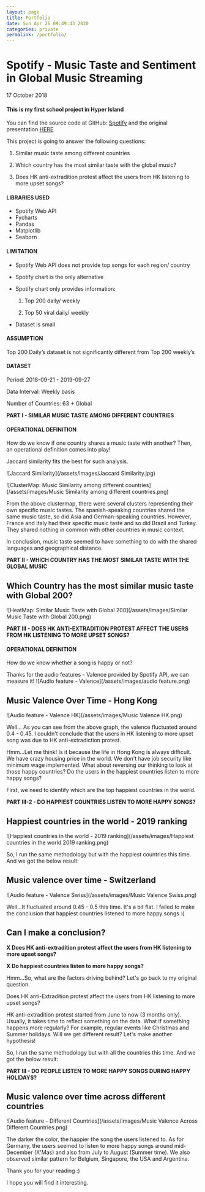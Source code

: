 ```yaml
---
layout: page
title: Portfolio
date: Sun Apr 26 09:49:43 2020
categories: private
permalink: /portfolio/
---
```

# Spotify - Music Taste and Sentiment in Global Music Streaming 
17 October 2018
#### This is my first school project in Hyper Island

You can find the source code at GitHub:
[Spotify](https://github.com/miki-lwy/spotify)
and the original presentation [HERE](https://drive.google.com/file/d/1cgluz0P8YpWzI08buF6mijGV1Jqswv95/view?usp=sharing)


This project is going to answer the following questions:

1. Similar music taste among different countries

2. Which country has the most similar taste with the global music?

3. Does HK anti-extradition protest affect the users from HK listening to more upset songs?

#### **LIBRARIES USED**
- Spotify Web API
- Fycharts
- Pandas
- Matplotlib
- Seaborn

#### **LIMITATION**

- Spotify Web API does not provide top songs for each region/ country

- Spotify chart is the only alternative

- Spotify chart only provides information:

    1. Top 200 daily/ weekly

    2. Top 50 viral daily/ weekly

- Dataset is small

#### **ASSUMPTION**

Top 200 Daily’s dataset is not significantly different from Top 200 weekly’s

#### **DATASET**
Period: 2018-09-21 - 2019-09-27

Data Interval: Weekly basis

Number of Countries: 63 + Global

**PART I - SIMILAR MUSIC TASTE AMONG DIFFERENT COUNTRIES**

#### **OPERATIONAL DEFINITION**

How do we know if one country shares a music taste with another?
Then, an operational definition comes into play!

Jaccard similarity fits the best for such analysis.

![Jaccard Similarity](/assets/images/Jaccard Similarity.jpg)

![ClusterMap: Music Similarity among different countries](/assets/images/Music Similarity among different countries.png)

From the above clustermap, there were several clusters representing their own specific music tastes.
The spanish-speaking countries shared the same music taste, so did Asia and German-speaking countries. However, France and Italy had their specific music taste and so did Brazil and Turkey. They shared nothing in common with other countries in music context. 

In conclusion, music taste seemed to have something to do with the shared languages and geographical distance.

**PART II - WHICH COUNTRY HAS THE MOST SIMILAR TASTE WITH THE GLOBAL MUSIC**

## Which Country has the most similar music taste with Global 200?
![HeatMap: Similar Music Taste with Global 200](/assets/images/Similar Music Taste with Global 200.png)

**PART III - DOES HK ANTI-EXTRADITION PROTEST AFFECT THE USERS FROM HK LISTENING TO MORE UPSET SONGS?**

#### **OPERATIONAL DEFINITION**
How do we know whether a song is happy or not?

Thanks for the audio features - Valence provided by Spotify API, we can measure it!
![Audio feature - Valence](/assets/images/audio feature.png)

## Music Valence Over Time - Hong Kong
![Audio feature - Valence HK](/assets/images/Music Valence HK.png)

Well... As you can see from the above graph, the valence fluctuated around 0.4 - 0.45. I couldn't conclude that the users in HK listening to more upset song was due to HK anti-extradiction protest. 

Hmm...Let me think! Is it because the life in Hong Kong is always difficult. We have crazy housing price in the world. We don't have job security like minimum wage implemented. What about reversing our thinking to look at those happy countries? Do the users in the happiest countries listen to more happy songs?

First, we need to identify which are the top happiest countries in the world. 


**PART III-2 - DO HAPPIEST COUNTRIES LISTEN TO MORE HAPPY SONGS?**

## Happiest countries in the world - 2019 ranking
![Happiest countries in the world - 2019 ranking](/assets/images/Happiest countries in the world 2019 ranking.png)

So, I run the same methodology but with the happiest countries this time.
And we got the below result:
## Music valence over time - Switzerland
![Audio feature - Valence Swiss](/assets/images/Music Valence Swiss.png)

Well...It fluctuated around 0.45 - 0.5 this time. It's a bit flat. I failed to make the conclusion that happiest countries listened to more happy songs :(


## Can I make a conclusion?
**X Does HK anti-extradition protest affect the users from HK listening to more upset songs?**

**X Do happiest countries listen to more happy songs?**



Hmm...So, what are the factors driving behind?
Let's go back to my original question.

Does HK anti-Extradition protest affect the users from HK listening to more upset songs?

HK anti-extradition protest started from June to now (3 months only). Usually, it takes time to reflect something on the data. What if something happens more regularly? For example, regular events like Christmas and Summer holidays. Will we get different result?
Let's make another hypothesis!

So, I run the same methodology but with all the countries this time.
And we got the below result:


**PART III - DO PEOPLE LISTEN TO MORE HAPPY SONGS DURING HAPPY HOLIDAYS?**

## Music valence over time across different countries
![Audio feature - Different Countries](/assets/images/Music Valence Across Different Countries.png)

The darker the color, the happier the song the users listened to.
As for Germany, the users seemed to listen to more happy songs around mid-December (X'Mas) and also from July to August (Summer time). We also observed similar pattern for Belgium, Singapore, the USA and Argentina.



Thank you for your reading :)

I hope you will find it interesting.

